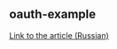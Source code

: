 ## oauth-example

[Link to the article (Russian)](https://tproger.ru/articles/golang-oauth-2-authorization)
